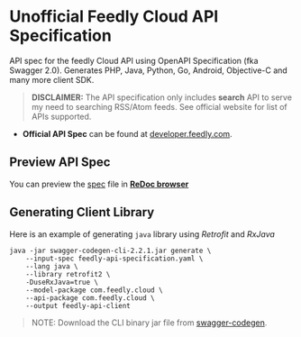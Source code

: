 # Unofficial Feedly Cloud API Specification

API spec for the feedly Cloud API using OpenAPI Specification (fka Swagger 2.0). Generates PHP, Java, Python, Go, Android, Objective-C and many more client SDK.

> **DISCLAIMER:** The API specification only includes **search** API to serve my need to searching RSS/Atom feeds. See official website for list of APIs supported.

 * **Official API Spec** can be found at [developer.feedly.com](http://developer.feedly.com/).

## Preview API Spec
You can preview the [spec](https://raw.githubusercontent.com/amardeshbd/feedly-cloud-api-specification/master/feedly-api-specification.yaml) file in **[ReDoc browser](http://rebilly.github.io/ReDoc/?url=https://raw.githubusercontent.com/amardeshbd/feedly-cloud-api-specification/master/feedly-api-specification.yaml)**


## Generating Client Library

Here is an example of generating `java` library using _Retrofit_ and _RxJava_

```
java -jar swagger-codegen-cli-2.2.1.jar generate \
	--input-spec feedly-api-specification.yaml \
	--lang java \
	--library retrofit2 \
	-DuseRxJava=true \
	--model-package com.feedly.cloud \
	--api-package com.feedly.cloud \
	--output feedly-api-client
```

> NOTE: Download the CLI binary jar file from [swagger-codegen](https://github.com/swagger-api/swagger-codegen).

